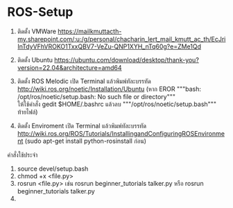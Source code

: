 # ROS-Setup

1. ติดตั้ง VMWare https://mailkmuttacth-my.sharepoint.com/:u:/g/personal/chacharin_lert_mail_kmutt_ac_th/EcJriInTdyVFhVROKO1TxxQBV7-VeZu-QNP1XYH_nTq60g?e=ZMe1Qd

2. ติดตั้ง Ubuntu https://ubuntu.com/download/desktop/thank-you?version=22.04&architecture=amd64

3. ติดตั้ง ROS Melodic
  เปิด Terminal แล้วพิมพ์ทัละบรรทัด http://wiki.ros.org/noetic/Installation/Ubuntu
    (หาก EROR """bash: /opt/ros/noetic/setup.bash: No such file or directory"""  
      ให้ใช้คำสั่ง gedit $HOME/.bashrc แล้วลบ """/opt/ros/noetic/setup.bash""" ท้ายไฟล์)
 
4. ติดตั้ง Enviroment
  เปิด Terminal แล้วพิมพ์ทัละบรรทัด http://wiki.ros.org/ROS/Tutorials/InstallingandConfiguringROSEnvironment
   (sudo apt-get install python-rosinstall ก่อน)

คำสั่งใช้ประจำ
  1. source devel/setup.bash
  2. chmod +x <file.py>
  3. rosrun <folder> <file.py> เช่น rosrun beginner_tutorials talker.py หรือ rosrun beginner_tutorials talker.py
  4. 

   
